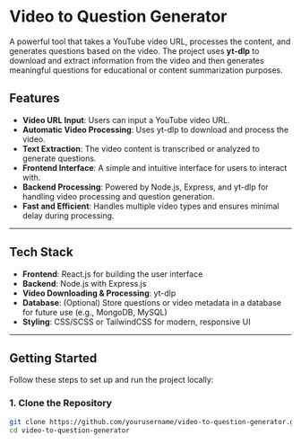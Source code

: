 # Video to Question Generator

A powerful tool that takes a YouTube video URL, processes the content, and generates questions based on the video. The project uses **yt-dlp** to download and extract information from the video and then generates meaningful questions for educational or content summarization purposes.

## Features

- **Video URL Input**: Users can input a YouTube video URL.
- **Automatic Video Processing**: Uses yt-dlp to download and process the video.
- **Text Extraction**: The video content is transcribed or analyzed to generate questions.
- **Frontend Interface**: A simple and intuitive interface for users to interact with.
- **Backend Processing**: Powered by Node.js, Express, and yt-dlp for handling video processing and question generation.
- **Fast and Efficient**: Handles multiple video types and ensures minimal delay during processing.

---

## Tech Stack

- **Frontend**: React.js for building the user interface
- **Backend**: Node.js with Express.js
- **Video Downloading & Processing**: yt-dlp
- **Database**: (Optional) Store questions or video metadata in a database for future use (e.g., MongoDB, MySQL)
- **Styling**: CSS/SCSS or TailwindCSS for modern, responsive UI

---

## Getting Started

Follow these steps to set up and run the project locally:

### 1. Clone the Repository

```bash
git clone https://github.com/yourusername/video-to-question-generator.git
cd video-to-question-generator
